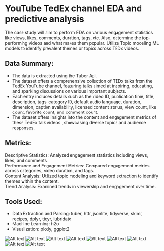 # YouTube TedEx channel EDA and predictive analysis 
The case study will aim to perform EDA on various engagement statistics like views, likes, comments, duration, tags, etc. Also, determine the top-performing videos and what makes them popular. 
Utilize Topic modeling ML models to identify prevalent themes or topics across TEDx videos.

## Data Summary: 
- The data is extracted using the Tuber Api.
- The dataset offers a comprehensive collection of TEDx talks from the TedEx YouTube channel, featuring talks aimed at inspiring, educating, and sparking discussions on various important subjects.
- Each entry includes details such as the video ID, publication time, title, description, tags, category ID, default audio language, duration, dimension, caption availability, licensed content status, view count, like count, favorite count, and comment count.
- The dataset offers insights into the content and engagement metrics of these TedEx talk videos , showcasing diverse topics and audience responses.
  
## Metrics:
Descriptive Statistics: Analyzed engagement statistics including views, likes, and comments.  
Performance and Engagement Metrics: Compared engagement metrics across categories, video duration, and tags.  
Content Analysis: Utilized topic modeling and keyword extraction to identify themes within the content.  
Trend Analysis: Examined trends in viewership and engagement over time.  

## Tools Used:
- Data Extraction and Parsing: tuber, httr, jsonlite, tidyverse, skimr, recipes, dplyr, tidyr, lubridate  
- Machine Learning: h2o  
- Visualization: plotly, ggplot2  

![Alt text](https://github.com/shrbh025/YouTube_Analytics_R/blob/main/images/DE_screenshot1.png)
![Alt text](https://github.com/shrbh025/YouTube_Analytics_R/blob/main/images/DE_2.png)
![Alt text](https://github.com/shrbh025/YouTube_Analytics_R/blob/main/images/DE_3.png)
![Alt text](https://github.com/shrbh025/YouTube_Analytics_R/blob/main/images/Content_tags.png)
![Alt text](https://github.com/shrbh025/YouTube_Analytics_R/blob/main/images/Video_duration.png)
![Alt text](https://github.com/shrbh025/YouTube_Analytics_R/blob/main/images/Video_upload.png)
![Alt text](https://github.com/shrbh025/YouTube_Analytics_R/blob/main/images/XAI.png)
![Alt text](https://github.com/shrbh025/YouTube_Analytics_R/blob/main/images/GBM_XAI.png)
![Alt text](https://github.com/shrbh025/YouTube_Analytics_R/blob/main/images/Key_points.png)
